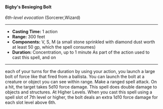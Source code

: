 #### Bigby's Besieging Bolt
*6th-level evocation* (Sorcerer,Wizard)
___
- **Casting Time:** 1 action
- **Range:** 300 feet
- **Components:** V, S, M (a small stone sprinkled with diamond dust worth at least 50 gp, which the spell consumes)
- **Duration:** Concentration, up to 1 minute As part of the action used to cast this spell, and on
---
each of your turns for the duration by using your
action, you launch a large bolt of force like that
fired from a ballista. You can launch the bolt at a
creature or object you can see within range. Make a
ranged spell attack. On a hit, the target takes 5d10
force damage. This spell does double damage to
objects and structures.
At Higher Levels.  When you cast this spell using
a spell slot of 7th level or higher, the bolt deals an
extra 1d10 force damage for each slot level above
6th.
